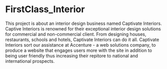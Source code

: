 # FirstClass_Interior
This project is about an interior design business named Captivate Interiors. Captive Interiors is renowned for their exceptional interior design solutions for commercial and non-commercial client. From designing houses, restaurants, schools and hotels, Captivate Interiors can do it all. Captivate Interiors sort our assistance at Accenture - a web solutions company, to produce a website that engages users more with the site in addition to being user friendly thus increasing their repitore to national and international prospects.
